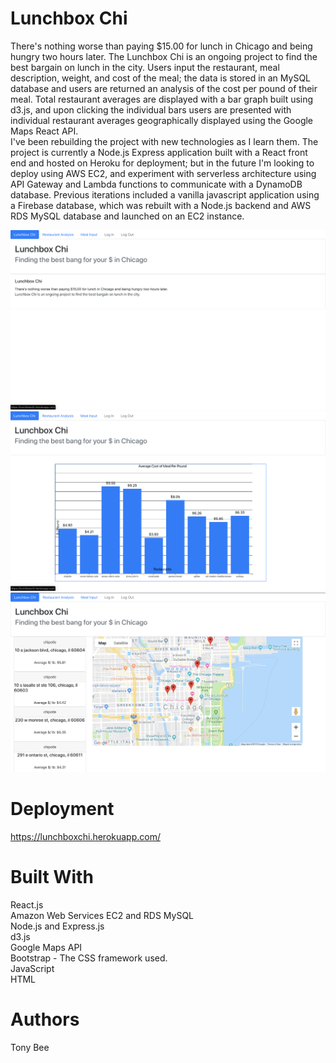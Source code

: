 # Lunchbox Chi
There's nothing worse than paying $15.00 for lunch in Chicago and being hungry two hours later. The Lunchbox Chi is an ongoing project to find the best bargain on lunch in the city. Users input the restaurant, meal description, weight, and cost of the meal; the data is stored in an MySQL database and users are returned an analysis of the cost per pound of their meal. Total restaurant averages are displayed with a bar graph built using d3.js, and upon clicking the individual bars users are presented with individual restaurant averages geographically displayed using the Google Maps React API.<br/>
I've been rebuilding the project with new technologies as I learn them. The project is currently a Node.js Express application built with a React front end and hosted on Heroku for deployment; but in the future I'm looking to deploy using AWS EC2, and experiment with serverless architecture using API Gateway and Lambda functions to communicate with a DynamoDB database. Previous iterations included a vanilla javascript application using a Firebase database, which was rebuilt with a Node.js backend and AWS RDS MySQL database and launched on an EC2 instance.

![Lunchbox Chi1](public/assets/images/lunchbox_chi1.png)
![Lunchbox Chi2](public/assets/images/lunchbox_chi2.png)
![Lunchbox Chi3](public/assets/images/lunchbox_chi3.png)


# Deployment
https://lunchboxchi.herokuapp.com/

# Built With
React.js<br/>
Amazon Web Services EC2 and RDS MySQL <br/>
Node.js and Express.js <br/>
d3.js <br/>
Google Maps API <br/>
Bootstrap - The CSS framework used. <br/>
JavaScript <br/>
HTML <br/>

# Authors
Tony Bee